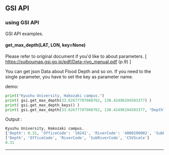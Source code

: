 ## GSI API

### using GSI API
GSI API examples.

#### get_max_depth(LAT, LON, key=None)
Please refer to original document if you'd like to about parameters. [ https://suiboumap.gsi.go.jp/pdf/Data-riyo_manual.pdf (p.9) ]

You can get json Data about Flood Depth and so on. If you need to the single parameter, you have to set the key as parameter name.

demo:
```python
print("Kyushu University, Hakozaki campus.")
print( gsi.get_max_depth(33.62677707060762, 130.42496194503377) )
print( gsi.get_max_depth_keys() )
print( gsi.get_max_depth(33.62677707060762, 130.42496194503377, "Depth") )
```
Output : 
```python
Kyushu University, Hakozaki campus.
{'Depth': 0.31, 'OfficeCode': '10241', 'RiverCode': '4000190002', 'SubRiverCode': '_', 'CSVScale': 0}
['Depth', 'OfficeCode', 'RiverCode', 'SubRiverCode', 'CSVScale']
0.31
```

---
